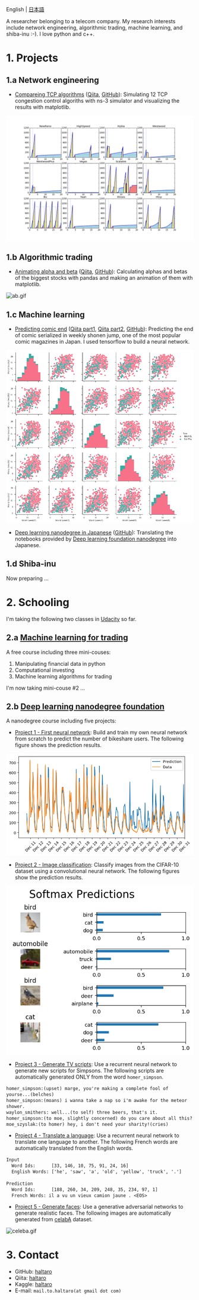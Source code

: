 English | [日本語](https://haltaro.github.io/haltaro)

A researcher belonging to a telecom company. 
My research interests include network engineering, algorithmic trading, machine learning, and shiba-inu :-).
I love python and c++.

# 1. Projects

## 1.a Network engineering

* [Compareing TCP algorithms](https://haltaro.github.io/comparing-tcp-algorithms) ([Qiita](http://qiita.com/haltaro/items/d479538345357f08c595), [GitHub](https://github.com/haltaro/comparing-tcp-algorithms)): Simulating 12 TCP congestion control algoriths with ns-3 simulator and visualizing the results with matplotlib.

![tcp.png](fig/comparing-tcp-algorithms.png)

## 1.b Algorithmic trading

* [Animating alpha and beta](https://haltaro.github.io/animating-alpha-and-beta) ([Qiita](http://qiita.com/haltaro/items/e3e29264079f6b90d6df), [GitHub](https://github.com/haltaro/animating-alpha-and-beta)): Calculating alphas and betas of the biggest stocks with pandas and making an animation of them with matplotlib.

![ab.gif](fig/animating-alpha-and-beta.gif)

## 1.c Machine learning

* [Predicting comic end](https://haltaro.github.io/predicting-comic-end) ([Qiita part1](http://qiita.com/haltaro/items/c54fa1855767f1a1abd5), [Qiita part2](http://qiita.com/haltaro/items/62d49875ed658ac8a93f), [GitHub](https://github.com/haltaro/predicting-comic-end)): Predicting the end of comic serialized in weekly shonen jump, one of the most popular comic magazines in Japan. I used tensorflow to build a neural network.

![comic.png](fig/predicting-comic-end.png)

* [Deep learning nanodegree in Japanese](https://haltaro.github.io/deep-learning-in-japanese) ([GitHub](https://github.com/haltaro/deep-learning-in-japanese)): Translating the notebooks provided by [Deep learning foundation nanodegree](https://www.udacity.com/course/deep-learning-nanodegree-foundation--nd101) into Japanese.


## 1.d Shiba-inu

Now preparing ...

# 2. Schooling

I'm taking the following two classes in [Udacity](https://www.udacity.com/) so far. 

## 2.a [Machine learning for trading](https://www.udacity.com/course/machine-learning-for-trading--ud501) 

A free course including three mini-couses:
1. Manipulating financial data in python
2. Computational investing
3. Machine learning algorithms for trading

I'm now taking mini-couse #2 ...

## 2.b [Deep learning nanodegree foundation](https://www.udacity.com/course/deep-learning-nanodegree-foundation--nd101) 

A nanodegree course including five projects:

* [Project 1 - First neural network](https://github.com/haltaro/udacity-deep-learning-project1/blob/master/DLND%20Your%20first%20neural%20network.ipynb): Build and train my own neural network from scratch to predict the number of bikeshare users. The following figure shows the prediction results.

![dlnd1.png](fig/dlnd1.png)

* [Project 2 - Image classification](https://github.com/haltaro/udacity-deep-learning-project2/blob/master/dlnd_image_classification.ipynb): Classify images from the CIFAR-10 dataset using a convolutional neural network. The following figures show the prediction results.

![dlnd2.png](fig/dlnd2.png)

* [Project 3 - Generate TV scripts](https://github.com/haltaro/udacity-deep-learning-project3/blob/master/dlnd_tv_script_generation.ipynb): Use a recurrent neural network to generate new scripts for Simpsons. The following scripts are automatically generated ONLY from the word `homer_simpson`.

```
homer_simpson:(upset) marge, you're making a complete fool of yourse...(belches)
homer_simpson:(moans) i wanna take a nap so i'm awake for the meteor shower.
waylon_smithers: well...(to self) three beers, that's it.
homer_simpson:(to moe, slightly concerned) do you care about all this?
moe_szyslak:(to homer) hey, i don't need your sharity!(cries)
```

* [Project 4 - Translate a language](https://github.com/haltaro/udacity-deep-learning-project4/blob/master/dlnd_language_translation.ipynb): Use a recurrent neural network to translate one language to another. The following French words are automatically translated from the English words.

```
Input
  Word Ids:      [33, 146, 10, 75, 91, 24, 16]
  English Words: ['he', 'saw', 'a', 'old', 'yellow', 'truck', '.']

Prediction
  Word Ids:      [188, 260, 34, 209, 248, 35, 234, 97, 1]
  French Words: il a vu un vieux camion jaune . <EOS>
```


* [Project 5 - Generate faces](https://github.com/haltaro/udacity-deep-learning-project5/blob/master/dlnd_face_generation.ipynb): Use a generative adversarial networks to generate realistic faces. The following images are automatically generated from [celabA](http://mmlab.ie.cuhk.edu.hk/projects/CelebA.html) dataset.

![celeba.gif](fig/celeba.gif)


# 3. Contact

* GitHub: [haltaro](https://github.com/haltaro)
* Qiita: [haltaro](http:/qiita.com/haltaro)
* Kaggle: [haltaro](https://www.kaggle.com/haltaro)
* E-mail: `mail.to.haltaro(at gmail dot com)`
